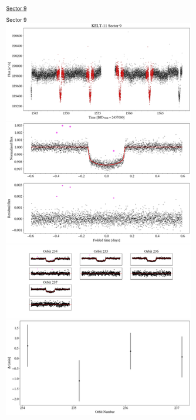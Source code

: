 [Sector 9](#sector9)

<a name = "sector9"></a>
Sector 9
![alt text](/tt/KELT-11_Sector_9/KELT-11_Sector_9_a_TimeSeries.png)
![alt text](/tt/KELT-11_Sector_9/KELT-11_Sector_9_b_FoldedLightCurve.png)
![alt text](/tt/KELT-11_Sector_9/KELT-11_Sector_9_b_IndividualTransitsWithFit.png)
![alt text](/tt/KELT-11_Sector_9/KELT-11_Sector_9_c_TimingResiduals.png)

